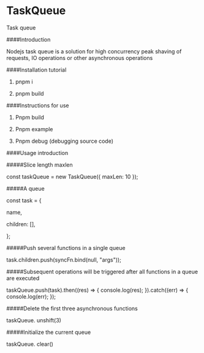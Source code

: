 # TaskQueue



Task queue



####Introduction



Nodejs task queue is a solution for high concurrency peak shaving of requests, IO operations or other asynchronous operations



####Installation tutorial



1. pnpm i

2. pnpm build



####Instructions for use



1. Pnpm build

2. Pnpm example

3. Pnpm debug (debugging source code)



####Usage introduction



#####Slice length maxlen



const taskQueue = new TaskQueue({ maxLen: 10 });



#####A queue

const task = {

name,

children: [],

};



#####Push several functions in a single queue

task.children.push(syncFn.bind(null, "args"));



#####Subsequent operations will be triggered after all functions in a queue are executed

taskQueue.push(task).then((res) => {
    console.log(res);
}).catch((err) => {
    console.log(err);
});



#####Delete the first three asynchronous functions

taskQueue. unshift(3)



#####Initialize the current queue

taskQueue. clear()